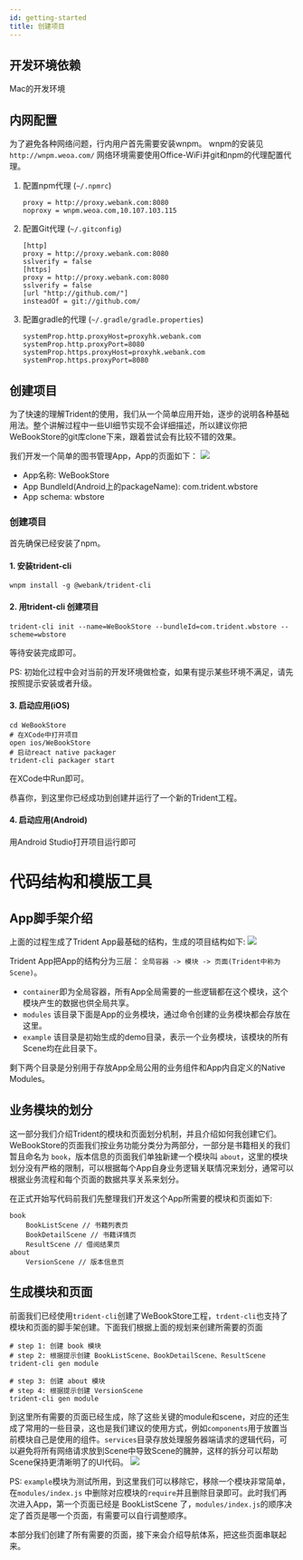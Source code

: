 ```yaml
---
id: getting-started
title: 创建项目 
---
```


## 开发环境依赖
Mac的开发环境

## 内网配置
为了避免各种网络问题，行内用户首先需要安装wnpm。
wnpm的安装见 `http://wnpm.weoa.com/`
网络环境需要使用Office-WiFi并git和npm的代理配置代理。

1. 配置npm代理 (`~/.npmrc`)

    ``` shell
    proxy = http://proxy.webank.com:8080
    noproxy = wnpm.weoa.com,10.107.103.115
    ```
    
2. 配置Git代理 (`~/.gitconfig`)

    ``` shell
    [http]
    proxy = http://proxy.webank.com:8080
    sslverify = false
    [https]
    proxy = http://proxy.webank.com:8080
    sslverify = false
    [url "http://github.com/"]
    insteadOf = git://github.com/
    ```
    
3. 配置gradle的代理 (`~/.gradle/gradle.properties`)
   
   ``` shell
   systemProp.http.proxyHost=proxyhk.webank.com
   systemProp.http.proxyPort=8080
   systemProp.https.proxyHost=proxyhk.webank.com
   systemProp.https.proxyPort=8080
   ```

## 创建项目
为了快速的理解Trident的使用，我们从一个简单应用开始，逐步的说明各种基础用法。整个讲解过程中一些UI细节实现不会详细描述，所以建议你把WeBookStore的git库clone下来，跟着尝试会有比较不错的效果。

我们开发一个简单的图书管理App，App的页面如下：
![](./assets/images/2019-06-02-23-35-20.png)

- App名称: WeBookStore
- App BundleId(Android上的packageName): com.trident.wbstore
- App schema: wbstore

### 创建项目
首先确保已经安装了npm。

#### 1. 安装trident-cli
``` shell 
wnpm install -g @webank/trident-cli
```

#### 2. 用trident-cli 创建项目
``` shell 
trident-cli init --name=WeBookStore --bundleId=com.trident.wbstore --scheme=wbstore
```
等待安装完成即可。

PS: 初始化过程中会对当前的开发环境做检查，如果有提示某些环境不满足，请先按照提示安装或者升级。

#### 3. 启动应用(iOS)
``` shell 
cd WeBookStore
# 在XCode中打开项目
open ios/WeBookStore
# 启动react native packager
trident-cli packager start
```
在XCode中Run即可。

恭喜你，到这里你已经成功到创建并运行了一个新的Trident工程。

#### 4. 启动应用(Android)
用Android Studio打开项目运行即可

# 代码结构和模版工具
## App脚手架介绍
上面的过程生成了Trident App最基础的结构，生成的项目结构如下: 
![](./assets/images/2019-06-24-01-04-55.png)

Trident App把App的结构分为三层： `全局容器 -> 模块 -> 页面(Trident中称为Scene)`。
- `container`即为全局容器，所有App全局需要的一些逻辑都在这个模块，这个模块产生的数据也供全局共享。
- `modules` 该目录下面是App的业务模块，通过命令创建的业务模块都会存放在这里。
- `example` 该目录是初始生成的demo目录，表示一个业务模块，该模块的所有Scene均在此目录下。

剩下两个目录是分别用于存放App全局公用的业务组件和App内自定义的Native Modules。

## 业务模块的划分
这一部分我们介绍Trident的模块和页面划分机制，并且介绍如何我创建它们。
WeBookStore的页面我们按业务功能分类分为两部分，一部分是书籍相关的我们暂且命名为 `book`，版本信息的页面我们单独新建一个模块叫 `about`，这里的模块划分没有严格的限制，可以根据每个App自身业务逻辑关联情况来划分，通常可以根据业务流程和每个页面的数据共享关系来划分。

在正式开始写代码前我们先整理我们开发这个App所需要的模块和页面如下: 
```
book 
    BookListScene // 书籍列表页
    BookDetailScene // 书籍详情页
    ResultScene // 借阅结果页
about
    VersionScene // 版本信息页
```

## 生成模块和页面
前面我们已经使用`trident-cli`创建了WeBookStore工程，`trdent-cli`也支持了模块和页面的脚手架创建。下面我们根据上面的规划来创建所需要的页面
``` shell
# step 1: 创建 book 模块
# step 2: 根据提示创建 BookListScene、BookDetailScene、ResultScene
trident-cli gen module

# step 3: 创建 about 模块
# step 4: 根据提示创建 VersionScene
trident-cli gen module
```

到这里所有需要的页面已经生成，除了这些关键的module和scene，对应的还生成了常用的一些目录，这也是我们建议的使用方式，例如`components`用于放置当前模块自己是使用的组件。`services`目录存放处理服务器端请求的逻辑代码，可以避免将所有网络请求放到Scene中导致Scene的臃肿，这样的拆分可以帮助Scene保持更清晰明了的UI代码。
![](./assets/images/2019-06-24-01-19-43.png)

PS: `example`模块为测试所用，到这里我们可以移除它，移除一个模块非常简单，在`modules/index.js` 中删除对应模块的`require`并且删除目录即可。此时我们再次进入App，第一个页面已经是 BookListScene 了，`modules/index.js`的顺序决定了首页是哪一个页面，有需要可以自行调整顺序。

本部分我们创建了所有需要的页面，接下来会介绍导航体系，把这些页面串联起来。

